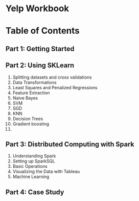 # Yelp Workbook

# Table of Contents
## Part 1: Getting Started

## Part 2: Using SKLearn
1. Splitting datasets and cross validations
2. Data Transformations
3. Least Squares and Penalized Regressions
4. Feature Extraction
5. Naive Bayes
6. SVM
7. SGD
8. KNN
8. Decision Trees
9. Gradient boosting
10. 


## Part 3: Distributed Computing with Spark
1. Understanding Spark
2. Setting up SparkSQL
2. Basic Operations
3. Visualizing the Data with Tableau
4. Machine Learning 

## Part 4: Case Study